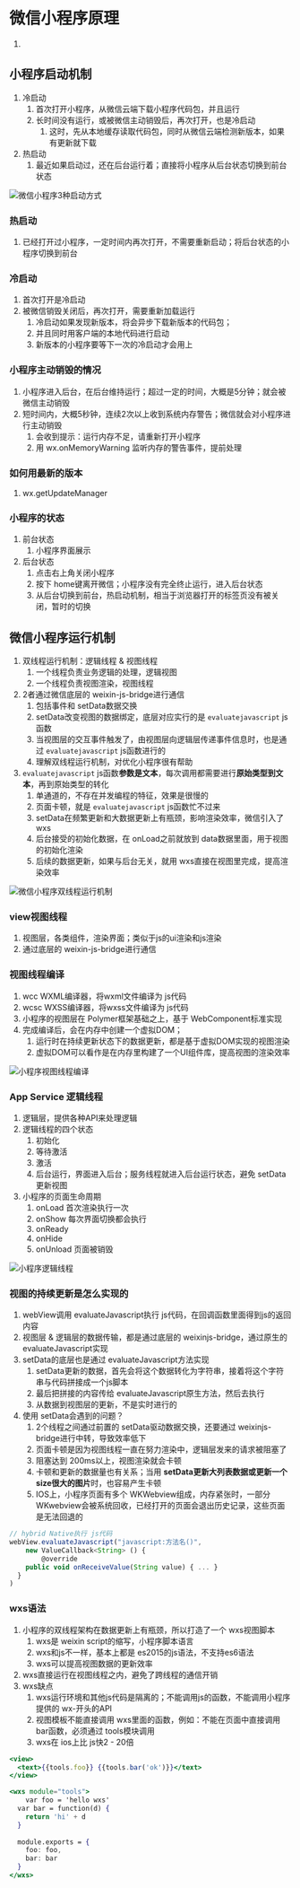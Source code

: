 # 微信小程序原理

1.





## 小程序启动机制

1. 冷启动
   1. 首次打开小程序，从微信云端下载小程序代码包，并且运行
   2. 长时间没有运行，或被微信主动销毁后，再次打开，也是冷启动
      1. 这时，先从本地缓存读取代码包，同时从微信云端检测新版本，如果有更新就下载
2. 热启动
   1. 最近如果启动过，还在后台运行着；直接将小程序从后台状态切换到前台状态

![微信小程序3种启动方式](images/3start.jpg)



### 热启动

1. 已经打开过小程序，一定时间内再次打开，不需要重新启动；将后台状态的小程序切换到前台





### 冷启动

1. 首次打开是冷启动
2. 被微信销毁关闭后，再次打开，需要重新加载运行
   1. 冷启动如果发现新版本，将会异步下载新版本的代码包；
   2. 并且同时用客户端的本地代码进行启动
   3. 新版本的小程序要等下一次的冷启动才会用上



### 小程序主动销毁的情况

1. 小程序进入后台，在后台维持运行；超过一定的时间，大概是5分钟；就会被微信主动销毁
2. 短时间内，大概5秒钟，连续2次以上收到系统内存警告；微信就会对小程序进行主动销毁
   1. 会收到提示：运行内存不足，请重新打开小程序
   2. 用 wx.onMemoryWarning 监听内存的警告事件，提前处理



### 如何用最新的版本

1. wx.getUpdateManager



### 小程序的状态

1. 前台状态
   1. 小程序界面展示
2. 后台状态
   1. 点击右上角关闭小程序
   2. 按下 home键离开微信；小程序没有完全终止运行，进入后台状态
   3. 从后台切换到前台，热启动机制，相当于浏览器打开的标签页没有被关闭，暂时的切换





## 微信小程序运行机制

1. 双线程运行机制：逻辑线程 & 视图线程
   1. 一个线程负责业务逻辑的处理，逻辑视图
   2. 一个线程负责视图渲染，视图线程
2. 2者通过微信底层的 weixin-js-bridge进行通信
   1. 包括事件和 setData数据交换
   2. setData改变视图的数据绑定，底层对应实行的是 `evaluatejavascript` js函数
   3. 当视图层的交互事件触发了，由视图层向逻辑层传递事件信息时，也是通过 `evaluatejavascript` js函数进行的
   4. 理解双线程运行机制，对优化小程序很有帮助
3. `evaluatejavascript` js函数**参数是文本**，每次调用都需要进行**原始类型到文本**，再到原始类型的转化
   1. 单通道的，不存在并发编程的特征，效果是很慢的
   2. 页面卡顿，就是 `evaluatejavascript` js函数忙不过来
   3. setData在频繁更新和大数据更新上有瓶颈，影响渲染效率，微信引入了 wxs
   4. 后台接受的初始化数据，在 onLoad之前就放到 data数据里面，用于视图的初始化渲染
   5. 后续的数据更新，如果与后台无关，就用 wxs直接在视图里完成，提高渲染效率

![微信小程序双线程运行机制](images/c-jsbridge.jpg)



### view视图线程

1. 视图层，各类组件，渲染界面；类似于js的ui渲染和js渲染
2. 通过底层的 weixin-js-bridge进行通信



### 视图线程编译

1. wcc WXML编译器，将wxml文件编译为 js代码
2. wcsc WXSS编译器，将wxss文件编译为 js代码
3. 小程序的视图层在 Polymer框架基础之上，基于 WebComponent标准实现
4. 完成编译后，会在内存中创建一个虚拟DOM；
   1. 运行时在持续更新状态下的数据更新，都是基于虚拟DOM实现的视图渲染
   2. 虚拟DOM可以看作是在内存里构建了一个UI组件库，提高视图的渲染效率

![小程序视图线程编译](images/c-view.jpg)



### App Service 逻辑线程

1. 逻辑层，提供各种API来处理逻辑
2. 逻辑线程的四个状态
   1. 初始化
   2. 等待激活
   3. 激活
   4. 后台运行，界面进入后台；服务线程就进入后台运行状态，避免 setData更新视图
3. 小程序的页面生命周期
   1. onLoad 首次渲染执行一次
   2. onShow 每次界面切换都会执行
   3. onReady
   4. onHide
   5. onUnload 页面被销毁

![小程序逻辑线程](images/c-view2.jpg)



### 视图的持续更新是怎么实现的

1. webView调用 evaluateJavascript执行 js代码，在回调函数里面得到js的返回内容
2. 视图层 & 逻辑层的数据传输，都是通过底层的 weixinjs-bridge，通过原生的  evaluateJavascript实现
3. setData的底层也是通过 evaluateJavascript方法实现
   1. setData更新的数据，首先会将这个数据转化为字符串，接着将这个字符串与代码拼接成一个js脚本
   2. 最后把拼接的内容传给 evaluateJavascript原生方法，然后去执行
   3. 从数据到视图层的更新，不是实时进行的
4. 使用 setData会遇到的问题？
   1. 2个线程之间通过前置的 setData驱动数据交换，还要通过 weixinjs-bridge进行中转，导致效率低下
   2. 页面卡顿是因为视图线程一直在努力渲染中，逻辑层发来的请求被阻塞了
   3. 阻塞达到 200ms以上，视图渲染就会卡顿
   4. 卡顿和更新的数据量也有关系；当用 **setData更新大列表数据或更新一个 size很大的图片**时，也容易产生卡顿
   5. IOS上，小程序页面有多个 WKWebview组成，内存紧张时，一部分WKwebview会被系统回收，已经打开的页面会退出历史记录，这些页面是无法回退的

```jsx
// hybrid Native执行 js代码
webView.evaluateJavascript("javascript:方法名()",
	new ValueCallback<String> () {
		@override
    public void onReceiveValue(String value) { ... }
  }                 
)
```



### wxs语法

1. 小程序的双线程架构在数据更新上有瓶颈，所以打造了一个 wxs视图脚本
   1. wxs是 weixin script的缩写，小程序脚本语言
   2. wxs和js不一样，基本上都是 es2015的js语法，不支持es6语法
   3. wxs可以提高视图数据的更新效率
2. wxs直接运行在视图线程之内，避免了跨线程的通信开销
3. wxs缺点
   1. wxs运行环境和其他js代码是隔离的；不能调用js的函数，不能调用小程序提供的 wx-开头的API
   2. 视图模板不能直接调用 wxs里面的函数，例如：不能在页面中直接调用 bar函数，必须通过 tools模块调用
   3. wxs在 ios上比 js快2 - 20倍

```jsx
<view>
  <text>{{tools.foo}} {{tools.bar('ok')}}</text>
</view>

<wxs module="tools">
	var foo = 'hello wxs'
  var bar = function(d) {
    return 'hi' + d
  }
  
  module.exports = {
    foo: foo,
    bar: bar
  }
</wxs>
```

















